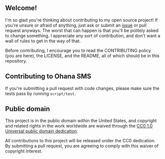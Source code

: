 ## Welcome!

I'm so glad you're thinking about contributing to my open source project!
If you're unsure or afraid of anything, just ask or submit an [issue] or pull
request anyways. The worst that can happen is that you'll be politely asked to
change something. I appreciate any sort of contribution, and don't want a
wall of rules to get in the way of that.

Before contributing, I encourage you to read the CONTRIBUTING policy
(you are here), the LICENSE, and the README, all of which should be in this
repository.

[issue]: https://github.com/monfresh/ohana-sms/issues

## Contributing to Ohana SMS

If you're submitting a pull request with code changes, please make sure
the tests pass by running `script/test`.

## Public domain

This project is in the public domain within the United States, and
copyright and related rights in the work worldwide are waived through
the [CC0 1.0 Universal public domain dedication][CC0].

[CC0]: https://creativecommons.org/publicdomain/zero/1.0/

All contributions to this project will be released under the CC0
dedication. By submitting a pull request, you are agreeing to comply
with this waiver of copyright interest.
